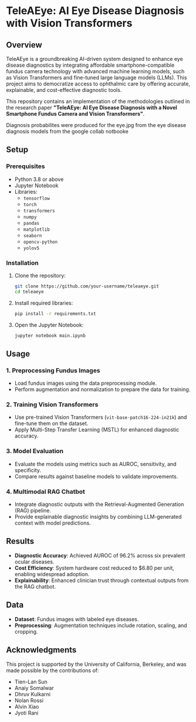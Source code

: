# TeleAEye: AI Eye Disease Diagnosis with Vision Transformers

## Overview
TeleAEye is a groundbreaking AI-driven system designed to enhance eye disease diagnostics by integrating affordable smartphone-compatible fundus camera technology with advanced machine learning models, such as Vision Transformers and fine-tuned large language models (LLMs). This project aims to democratize access to ophthalmic care by offering accurate, explainable, and cost-effective diagnostic tools.

This repository contains an implementation of the methodologies outlined in the research paper **"TeleAEye: AI Eye Disease Diagnosis with a Novel Smartphone Fundus Camera and Vision Transformers"**.

Diagnosis probabilites were produced for the eye.jpg from the eye disease diagnosis models from the google collab notbooke

## Setup

### Prerequisites
- Python 3.8 or above
- Jupyter Notebook
- Libraries:
  - `tensorflow`
  - `torch`
  - `transformers`
  - `numpy`
  - `pandas`
  - `matplotlib`
  - `seaborn`
  - `opencv-python`
  - `yolov5`

### Installation
1. Clone the repository:
   ```bash
   git clone https://github.com/your-username/teleaeye.git
   cd teleaeye
   ```
2. Install required libraries:
   ```bash
   pip install -r requirements.txt
   ```
3. Open the Jupyter Notebook:
   ```bash
   jupyter notebook main.ipynb
   ```

## Usage

### 1. Preprocessing Fundus Images
- Load fundus images using the data preprocessing module.
- Perform augmentation and normalization to prepare the data for training.

### 2. Training Vision Transformers
- Use pre-trained Vision Transformers (`vit-base-patch16-224-in21k`) and fine-tune them on the dataset.
- Apply Multi-Step Transfer Learning (MSTL) for enhanced diagnostic accuracy.

### 3. Model Evaluation
- Evaluate the models using metrics such as AUROC, sensitivity, and specificity.
- Compare results against baseline models to validate improvements.

### 4. Multimodal RAG Chatbot
- Integrate diagnostic outputs with the Retrieval-Augmented Generation (RAG) pipeline.
- Provide explainable diagnostic insights by combining LLM-generated context with model predictions.

## Results
- **Diagnostic Accuracy**: Achieved AUROC of 96.2% across six prevalent ocular diseases.
- **Cost Efficiency**: System hardware cost reduced to $6.80 per unit, enabling widespread adoption.
- **Explainability**: Enhanced clinician trust through contextual outputs from the RAG chatbot.

## Data
- **Dataset**: Fundus images with labeled eye diseases.
- **Preprocessing**: Augmentation techniques include rotation, scaling, and cropping.

## Acknowledgments
This project is supported by the University of California, Berkeley, and was made possible by the contributions of:
- Tien-Lan Sun
- Anaiy Somalwar
- Dhruv Kulkarni
- Nolan Rossi
- Alvin Xiao
- Jyoti Rani

